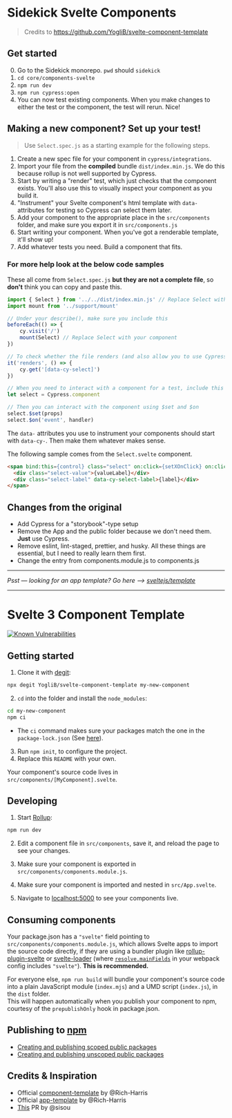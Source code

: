 # Sidekick Svelte Components

> Credits to https://github.com/YogliB/svelte-component-template

## Get started

0. Go to the Sidekick monorepo. `pwd` should `sidekick`
1. `cd core/components-svelte`
2. `npm run dev`
3. `npm run cypress:open`
4. You can now test existing components. When you make changes to either the test or the component, the test will rerun. Nice!

## Making a new component? Set up your test!

> Use `Select.spec.js` as a starting example for the following steps.

1. Create a new spec file for your component in `cypress/integrations`.
2. Import your file from the **compiled** bundle `dist/index.min.js`. We do this because rollup is not well supported by Cypress.
3. Start by writing a "render" test, which just checks that the component exists. You'll also use this to visually inspect your component as you build it.
4. "Instrument" your Svelte component's html template with `data-` attributes for testing so Cypress can select them later.
5. Add your component to the appropriate place in the `src/components` folder, and make sure you export it in `src/components.js`
6. Start writing your component. When you've got a renderable template, it'll show up!
7. Add whatever tests you need. Build a component that fits.

### For more help look at the below code samples

These all come from `Select.spec.js` **but they are not a complete file**, so **don't** think you can copy and paste this.

```js
import { Select } from '../../dist/index.min.js' // Replace Select with your component
import mount from '../support/mount'

// Under your describe(), make sure you include this
beforeEach(() => {
    cy.visit('/')
    mount(Select) // Replace Select with your component
})

// To check whether the file renders (and also allow you to use Cypress to view the component in isolation
it('renders', () => {
    cy.get('[data-cy-select]')
})

// When you need to interact with a component for a test, include this
let select = Cypress.component

// Then you can interact with the component using $set and $on
select.$set(props)
select.$on('event', handler)
```

The `data-` attributes you use to instrument your components should start with `data-cy-`. Then make them whatever makes sense.

The following sample comes from the `Select.svelte` component.

```html
<span bind:this={control} class="select" on:click={setXOnClick} on:click={toggleModal} data-cy-select >
  <div class="select-value">{valueLabel}</div>
  <div class="select-label" data-cy-select-label>{label}</div>
</span>
```

## Changes from the original

- Add Cypress for a "storybook"-type setup
- Remove the App and the public folder because we don't need them. **Just** use Cypress.
- Remove eslint, lint-staged, prettier, and husky. All these things are essential, but I need to really learn them first.
- Change the entry from components.module.js to components.js

---

_Psst — looking for an app template? Go here --> [sveltejs/template](https://github.com/sveltejs/template)_

---

# Svelte 3 Component Template

[![Known Vulnerabilities](https://snyk.io/test/github/YogliB/svelte-component-template/badge.svg)](https://snyk.io/test/github/YogliB/svelte-component-template)

## Getting started

1. Clone it with [degit](https://github.com/Rich-Harris/degit):

```bash
npx degit YogliB/svelte-component-template my-new-component
```

2. `cd` into the folder and install the `node_modules`:

```bash
cd my-new-component
npm ci
```

- The `ci` command makes sure your packages match the one in the `package-lock.json` (See [here](https://docs.npmjs.com/cli/ci.html)).

3. Run `npm init`, to configure the project.
4. Replace this `README` with your own.

Your component's source code lives in `src/components/[MyComponent].svelte`.

## Developing

1. Start [Rollup](https://rollupjs.org):

```bash
npm run dev
```

2. Edit a component file in `src/components`, save it, and reload the page to see your changes.

3. Make sure your component is exported in `src/components/components.module.js`.

4. Make sure your component is imported and nested in `src/App.svelte`.

5. Navigate to [localhost:5000](http://localhost:5000) to see your components live.

## Consuming components

Your package.json has a `"svelte"` field pointing to `src/components/components.module.js`, which allows Svelte apps to import the source code directly, if they are using a bundler plugin like [rollup-plugin-svelte](https://github.com/rollup/rollup-plugin-svelte) or [svelte-loader](https://github.com/sveltejs/svelte-loader) (where [`resolve.mainFields`](https://webpack.js.org/configuration/resolve/#resolve-mainfields) in your webpack config includes `"svelte"`). **This is recommended.**

For everyone else, `npm run build` will bundle your component's source code into a plain JavaScript module (`index.mjs`) and a UMD script (`index.js`), in the `dist` folder.<br>
This will happen automatically when you publish your component to npm, courtesy of the `prepublishOnly` hook in package.json.

## Publishing to [npm](https://www.npmjs.com)

- [Creating and publishing scoped public packages](https://docs.npmjs.com/creating-and-publishing-scoped-public-packages)
- [Creating and publishing unscoped public packages](https://docs.npmjs.com/creating-and-publishing-unscoped-public-packages)

## Credits & Inspiration

- Official [component-template](https://github.com/sveltejs/component-template) by @Rich-Harris
- Official [app-template](https://github.com/sveltejs/template) by @Rich-Harris
- [This](https://github.com/sveltejs/component-template/pull/5) PR by @sisou
